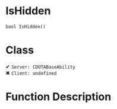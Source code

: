 # IsHidden
```
bool IsHidden()
```
# Class
✔ `Server: CDOTABaseAbility`  
✖ `Client: undefined`  

# Function Description

